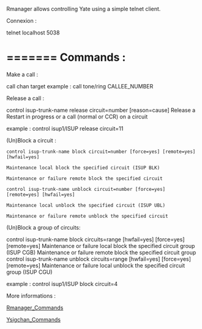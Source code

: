 Rmanager allows controlling Yate using a simple telnet client.

Connexion :

telnet localhost 5038


=======
Commands :
==================================


Make a call :

call chan target
example : call tone/ring CALLEE_NUMBER

Release a call : 

control isup-trunk-name release circuit=number [reason=cause]
Release a Restart in progress or a call (normal or CCR) on a circuit

example : control isup1/ISUP release circuit=11


(Un)Block a circuit :


	control isup-trunk-name block circuit=number [force=yes] [remote=yes] [hwfail=yes]

	Maintenance local block the specified circuit (ISUP BLK)

	Maintenance or failure remote block the specified circuit

	control isup-trunk-name unblock circuit=number [force=yes] [remote=yes] [hwfail=yes]

	Maintenance local unblock the specified circuit (ISUP UBL)

	Maintenance or failure remote unblock the specified circuit

(Un)Block a group of circuits:

control isup-trunk-name block circuits=range [hwfail=yes] [force=yes] [remote=yes]
	Maintenance or failure local block the specified circuit group (ISUP CGB)
	Maintenance or failure remote block the specified circuit group
control isup-trunk-name unblock circuits=range [hwfail=yes] [force=yes] [remote=yes]
	Maintenance or failure local unblock the specified circuit group (ISUP CGU)

example : control isup1/ISUP block circuit=4

More informations :

[Rmanager_Commands](http://yate.null.ro/pmwiki/index.php?n=Main.RmanagerCommands)

[Ysigchan_Commands](http://yate.null.ro/pmwiki/index.php?n=Main.Ysigchan#commands)
